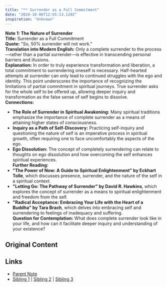 ```yaml
---
title: "** Surrender as a Full Commitment"
date: "2024-10-06T12:55:13.120Z"
inspiration: "Unknown"
---
```


  
**Note 1: The Nature of Surrender**  
**Title:** Surrender as a Full Commitment  
**Quote:** "So, 50% surrender will not work."  
**Translation into Modern English:** Only a complete surrender to the process—rather than a partial surrender—is effective in transcending personal barriers and illusions.  
**Explanation:** In order to truly experience transformation and liberation, a total commitment to surrendering oneself is necessary. Half-hearted attempts at surrender can only lead to continued struggles with the ego and identity. This point underscores the importance of recognizing the limitations of partial commitment in spiritual journeys. True surrender asks for the whole self to be offered up, allowing deeper inquiry and transformation as the false sense of self begins to dissolve.  
**Connections:**  
- **The Role of Surrender in Spiritual Awakening:** Many spiritual traditions emphasize the importance of complete surrender as a means of attaining higher states of consciousness.  
- **Inquiry as a Path of Self-Discovery:** Practicing self-inquiry and questioning the nature of self is an imperative process in spiritual growth, often requiring one to face uncomfortably the aspects of the ego.  
- **Ego Dissolution:** The concept of completely surrendering can relate to thoughts on ego dissolution and how overcoming the self enhances spiritual experiences.  
**Further Reading:**  
- **"The Power of Now: A Guide to Spiritual Enlightenment" by Eckhart Tolle**, which discusses presence, surrender, and the nature of the self in a spiritual context.  
- **"Letting Go: The Pathway of Surrender" by David R. Hawkins**, which explores the concept of surrender as a means to spiritual enlightenment and freedom from the self.  
- **"Radical Acceptance: Embracing Your Life with the Heart of a Buddha" by Tara Brach**, which delves into embracing self and surrendering to feelings of inadequacy and suffering.  
**Question for Contemplation:** What does complete surrender look like in your life, and how can it facilitate deeper inquiry and understanding of your existence?  


## Original Content



## Links

- [Parent Note](/parent-note.md)
- [Sibling 1](/zettel1.md) | [Sibling 2](/zettel2.md) | [Sibling 3](/zettel3.md)
